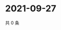 # 2021-09-27

共 0 条

<!-- BEGIN WEIBO -->
<!-- 最后更新时间 Mon Sep 27 2021 00:15:15 GMT+0800 (China Standard Time) -->

<!-- END WEIBO -->
